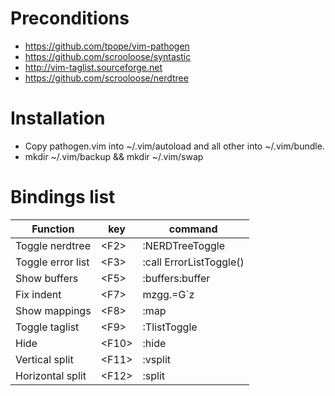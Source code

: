# Preconditions

* https://github.com/tpope/vim-pathogen
* https://github.com/scrooloose/syntastic
* http://vim-taglist.sourceforge.net
* https://github.com/scrooloose/nerdtree

# Installation
* Copy pathogen.vim into ~/.vim/autoload and all other into ~/.vim/bundle.
* mkdir ~/.vim/backup && mkdir ~/.vim/swap

# Bindings list

Function|key|command
--------|---|---------------------------------------------------
Toggle nerdtree|\<F2\>|:NERDTreeToggle<CR>
Toggle error list|\<F3\>|:call ErrorListToggle()<CR>
Show buffers|\<F5\>|:buffers<CR>:buffer<Space>
Fix indent|\<F7\>|mzgg.=G`z<CR>
Show mappings|\<F8\>|:map<CR>
Toggle taglist|\<F9\>|:TlistToggle<CR>
Hide|\<F10\>|:hide<CR>
Vertical split|\<F11\>|:vsplit<CR>
Horizontal split|\<F12\>|:split<CR>
